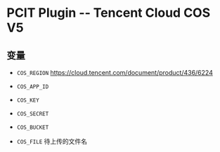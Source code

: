 # PCIT Plugin -- Tencent Cloud COS V5

## 变量

* `COS_REGION` https://cloud.tencent.com/document/product/436/6224

* `COS_APP_ID`

* `COS_KEY`

* `COS_SECRET`

* `COS_BUCKET`

* `COS_FILE` 待上传的文件名
